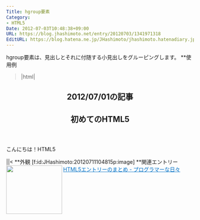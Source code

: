 ```yaml
---
Title: hgroup要素
Category:
- HTML5
Date: 2012-07-03T10:48:38+09:00
URL: https://blog.jhashimoto.net/entry/20120703/1341971318
EditURL: https://blog.hatena.ne.jp/JHashimoto/jhashimoto.hatenadiary.jp/atom/entry/12921228815717256084
---
```


hgroup要素は、見出しとそれに付随する小見出しをグルーピングします。
**使用例
>|html|
<!DOCTYPE html>
<html lang="ja">
<head>
<title>Hello! HTML5</title>
<meta charset="UTF-8" />
</head>
<body>
    <article>
        <header>
            <hgroup>
                <h1>2012/07/01の記事</h1>
                <h2>初めてのHTML5</h2>
            </hgroup>
        </header>
        <p>こんにちは！HTML5</p>
    </article>
</body>
</html>
||<
**外観
[f:id:JHashimoto:20120711104815p:image]
**関連エントリー
<a href="http://d.hatena.ne.jp/JHashimoto/20120518/1337642816" target="_blank" rel="nofollow"><img class="alignleft" align="left" border="0" src="http://capture.heartrails.com/150x130/shadow?http://d.hatena.ne.jp/JHashimoto/20120518/1337642816" alt="" width="150" height="130" /></a><a style="color:#0070C5;" href="http://d.hatena.ne.jp/JHashimoto/20120518/1337642816" target="_blank" rel="nofollow">HTML5エントリーのまとめ - プログラマーな日々</a><a href="http://b.hatena.ne.jp/entry/http://d.hatena.ne.jp/JHashimoto/20120518/1337642816" target="_blank"><img border="0" src="http://b.hatena.ne.jp/entry/image/http://d.hatena.ne.jp/JHashimoto/20120518/1337642816" alt="" /></a><br style="clear:both;" />
